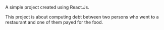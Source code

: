 A simple project created using React.Js.

This project is about computing debt between two persons who went to a restaurant and one of them payed for the food.

